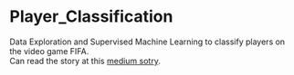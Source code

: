 # Player_Classification
Data Exploration and Supervised Machine Learning to classify players on the video game FIFA. <br>
Can read the story at this [medium sotry](https://towardsdatascience.com/fifa-20-player-clustering-f500cf0792c5?sk=92c42dc1ad43bb8ec12a37f94c116e46).
